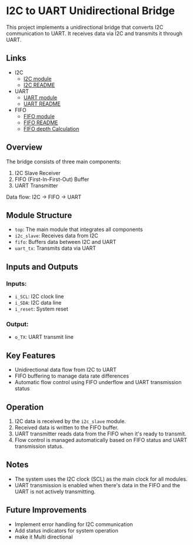 # I2C to UART Unidirectional Bridge

This project implements a unidirectional bridge that converts I2C communication to UART. It receives data via I2C and transmits it through UART.
## Links
- I2C 
    - [I2C module](/i2c_modules/i2c_recv.v)
    - [I2C README](/i2c_modules/README.md)
- UART 
    - [UART module](/uart_module/uart_tx.v)
    - [UART README](/uart_module/README.md)
- FIFO
    - [FIFO module](/fifo_module/fifo.v)
    - [FIFO README](/fifo_module/README.md)
    - [FIFO depth Calculation](/fifo_module/FIFO_depth_calc.md)

## Overview

The bridge consists of three main components:
1. I2C Slave Receiver
2. FIFO (First-In-First-Out) Buffer
3. UART Transmitter

Data flow: I2C → FIFO → UART

## Module Structure

- `top`: The main module that integrates all components
- `i2c_slave`: Receives data from I2C
- `fifo`: Buffers data between I2C and UART
- `uart_tx`: Transmits data via UART

## Inputs and Outputs

### Inputs:
- `i_SCL`: I2C clock line
- `i_SDA`: I2C data line
- `i_reset`: System reset

### Output:
- `o_TX`: UART transmit line

## Key Features

- Unidirectional data flow from I2C to UART
- FIFO buffering to manage data rate differences
- Automatic flow control using FIFO underflow and UART transmission status

## Operation

1. I2C data is received by the `i2c_slave` module.
2. Received data is written to the FIFO buffer.
3. UART transmitter reads data from the FIFO when it's ready to transmit.
4. Flow control is managed automatically based on FIFO status and UART transmission status.

## Notes

- The system uses the I2C clock (SCL) as the main clock for all modules.
- UART transmission is enabled when there's data in the FIFO and the UART is not actively transmitting.

## Future Improvements

- Implement error handling for I2C communication
- Add status indicators for system operation
- make it Multi directional
